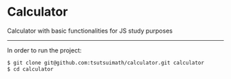# Calculator
Calculator with basic functionalities for JS study purposes

---

In order to run the project:
```sh
$ git clone git@github.com:tsutsuimath/calculator.git calculator
$ cd calculator
```